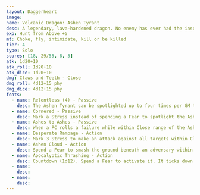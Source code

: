 ```yaml
---
layout: Daggerheart
image:
name: Volcanic Dragon: Ashen Tyrant
desc: A legendary, lava-hardened dragon. No enemy has ever had the insolence to wound the dragon so.
exp: Hunt from Above +5
mt: Choke, fly, intimidate, kill or be killed
tier: 4
type: Solo
scores: [18, 29/55, 8, 5]
atk: 1d20+10
atk_roll: 1d20+10
atk_dice: 1d20+10
dmg: Claws and Teeth - Close
dmg_roll: 4d12+15 phy
dmg_dice: 4d12+15 phy
feats:
  - name: Relentless (4) - Passive
    desc: The Ashen Tyrant can be spotlighted up to four times per GM turn. Spend Fear as usual to spotlight them.
  - name: Cornered - Passive
    desc: Mark a Stress instead of spending a Fear to spotlight the Ashen Tyrant.
  - name: Ashes to Ashes - Passive
    desc: When a PC rolls a failure while within Close range of the Ashen Tyrant, they lose a Hope and you gain a Fear. If the PC can’t lose a Hope, they must mark a HP.
  - name: Desperate Rampage - Action
    desc: Mark 3 Stress to make an attack against all targets within Close range. Targets the Ashen Tyrant succeeds against take 2d20+2 physical damage, are knocked back to Close range of where they were, and must mark a Stress.
  - name: Ashen Cloud - Action
    desc: Spend a Fear to smash the ground beneath an adversary within Far range. While within the ash cloud, a target has disadvantage on action rolls. The ash cloud clears the next time an adversary is spotlighted.
  - name: Apocalyptic Thrashing - Action
    desc: Countdown (1d12). Spend a Fear to activate it. It ticks down when a PC rolls with Fear. When it reaches 0, the Ashen Tyrant thrashes about, causing environmental damage (such as an earthquake, avalanche, or collapsing walls). All targets within Far range must make a Strength Reaction Roll. Targets who fail take 2d10+10 physical damage and are Restrained by the rubble until they break free with a successful Strength Roll. Targets who succeed take half damage. If the Ashen Tyrant is defeated while this countdown is active, trigger the countdown immediately as the destruction caused by their death throes.
  - name: 
    desc: 
  - name: 
    desc: 
---
```

